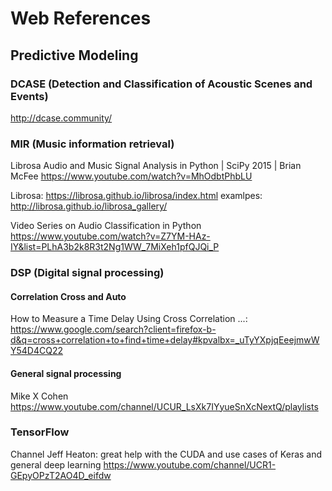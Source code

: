 # Web References

## Predictive Modeling

### DCASE (Detection and Classification of Acoustic Scenes and Events)
http://dcase.community/

### MIR (Music information retrieval)
Librosa Audio and Music Signal Analysis in Python | SciPy 2015 | Brian McFee
https://www.youtube.com/watch?v=MhOdbtPhbLU

Librosa:
https://librosa.github.io/librosa/index.html
examlpes:
http://librosa.github.io/librosa_gallery/

Video Series on Audio Classification in Python
https://www.youtube.com/watch?v=Z7YM-HAz-IY&list=PLhA3b2k8R3t2Ng1WW_7MiXeh1pfQJQi_P
### DSP (Digital signal processing)

#### Correlation Cross and Auto
How to Measure a Time Delay Using Cross Correlation ...:
https://www.google.com/search?client=firefox-b-d&q=cross+correlation+to+find+time+delay#kpvalbx=_uTyYXpjqEeejmwWY54D4CQ22


#### General signal processing
Mike X Cohen
https://www.youtube.com/channel/UCUR_LsXk7IYyueSnXcNextQ/playlists

### TensorFlow
Channel Jeff Heaton:
great help with the CUDA and use cases of Keras and general deep learning
https://www.youtube.com/channel/UCR1-GEpyOPzT2AO4D_eifdw

